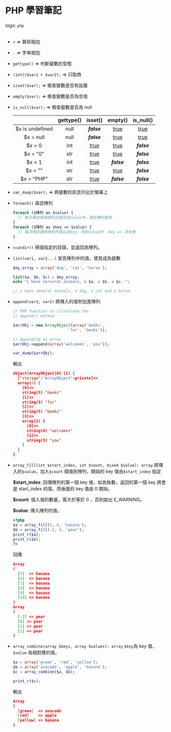 # PHP 學習筆記

###### tags: `php`

- `+` => 算術相加

- `.` => 字串相加

- `gettype()` => 判斷變數的型態

- `(int)($var1 + $var2);` => 只取商

- `isset($var);` => 檢查變數是否有設置

- `empty($var);` => 檢查變數是否為空值

- `is_null($var);` => 檢查變數是否為 null

  |                 | gettype() |   isset()   |   empty()   |  is_null()  |
  | :-------------: | :-------: | :---------: | :---------: | :---------: |
  | $x is undefined |   null    | ___false___ |  [true](#)  |  [true](#)  |
  |    $x = null    |   null    | ___false___ |  [true](#)  |  [true](#)  |
  |     $x = 0      |    int    |  [true](#)  |  [true](#)  | ___false___ |
  |    $x = "0"     |    str    |  [true](#)  |  [true](#)  | ___false___ |
  |     $x = 1      |    int    |  [true](#)  | ___false___ | ___false___ |
  |     $x = ""     |    str    |  [true](#)  |  [true](#)  | ___false___ |
  |   $x = "PHP"    |    str    |  [true](#)  | ___false___ | ___false___ |

- `var_dump($var);` => 將變數的訊息印出於螢幕上

- `foreach()` 尋訪陣列

  ```php
  foreach ($陣列 as $value) {
    // 每次尋訪會將陣列的值存到value中，直到陣列結束
  }
  foreach ($陣列 as $key => $value) {
  	// 每次尋訪會將陣列的值以及key，存到value中  key => 流水號
  }
  ```

- `scandir()` 掃描指定的目錄，並返回為陣列。

- `list(var1, var2...)` 宣告陣列中的值，使其成為變數

  ```php
  $my_array = array('dog', 'cat', 'horse');

  list($a, $b, $c) = $my_array;
  echo "i have serveral animals, a $a, a $b, a $c. ";

  // i have several animals, a dog, a cat and a horse.
  ```

- `append(var1, var2)` 將傳入的值附加進陣列

  ```php
  // PHP function to illustrate the
  // append() method

  $arrObj = new ArrayObject(array('Geeks',
                          'for', 'Geeks'));

  // Appending an array
  $arrObj->append(array('welcomes', 'you'));

  var_dump($arrObj);
  ```

  輸出

  ```json
  object(ArrayObject)#1 (1) {
    ["storage":"ArrayObject":private]=>
    array(4) {
      [0]=>
      string(5) "Geeks"
      [1]=>
      string(3) "for"
      [2]=>
      string(5) "Geeks"
      [3]=>
      array(2) {
        [0]=>
        string(8) "welcomes"
        [1]=>
        string(3) "you"
      }
    }
  }
  ```

- `array_fill(int $start_index, int $count, mixed $value): array` 將傳入的`$value`，加入`$count` 個值到陣列，開始的 key 值由`$start_index` 指定

  **$start_index**: 回傳陣列的第一個 key 值，如為負數，返回的第一個 key 將會是 start_index 的值，而後面的 key 值由 0 開始。

  **$count**: 插入值的數量，需大於等於 0 ，否則拋出 E_WARNING。

  **$value**: 傳入陣列的值。

  ```php
  <?php
  $a = array_fill(5, 6, 'banana');
  $b = array_fill(-2, 4, 'pear');
  print_r($a);
  print_r($b);
  ?>
  ```

  回傳

  ```json
  Array
  (
    [5]  => banana
    [6]  => banana
    [7]  => banana
    [8]  => banana
    [9]  => banana
    [10] => banana
  )
  Array
  (
    [-2] => pear
    [0] => pear
    [1] => pear
    [2] => pear
  )
  ```

- `array_combine(array $keys, array $values): array` `$key`為 key 值，`$value` 為相對應的值。

  ```php
  $a = array('green', 'red', 'yellow');
  $b = array('avocado', 'apple', 'banana');
  $c = array_combine($a, $b);

  print_r($c);
  ```

  輸出

  ```json
  Array
  (
    [green]  => avocado
    [red]    => apple
    [yellow] => banana
  )
  ```
